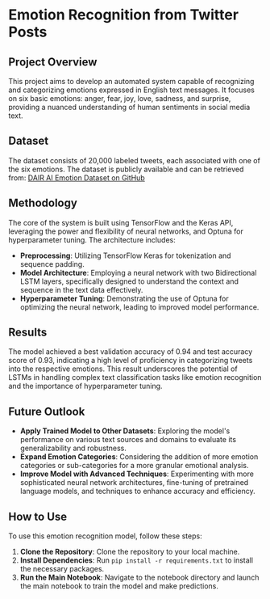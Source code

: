 # Emotion Recognition from Twitter Posts

## Project Overview

This project aims to develop an automated system capable of recognizing and categorizing emotions expressed in English text messages. It focuses on six basic emotions: anger, fear, joy, love, sadness, and surprise, providing a nuanced understanding of human sentiments in social media text.

## Dataset

The dataset consists of 20,000 labeled tweets, each associated with one of the six emotions. The dataset is publicly available and can be retrieved from: [DAIR AI Emotion Dataset on GitHub](https://github.com/dair-ai/emotion_dataset)

## Methodology

The core of the system is built using TensorFlow and the Keras API, leveraging the power and flexibility of neural networks, and Optuna for hyperparameter tuning. The architecture includes:
- **Preprocessing**: Utilizing TensorFlow Keras for tokenization and sequence padding.
- **Model Architecture**: Employing a neural network with two Bidirectional LSTM layers, specifically designed to understand the context and sequence in the text data effectively.
- **Hyperparameter Tuning**: Demonstrating the use of Optuna for optimizing the neural network, leading to improved model performance.

## Results

The model achieved a best validation accuracy of 0.94 and test accuracy score of 0.93, indicating a high level of proficiency in categorizing tweets into the respective emotions. This result underscores the potential of LSTMs in handling complex text classification tasks like emotion recognition and the importance of hyperparameter tuning.

## Future Outlook

- **Apply Trained Model to Other Datasets**: Exploring the model's performance on various text sources and domains to evaluate its generalizability and robustness.
- **Expand Emotion Categories**: Considering the addition of more emotion categories or sub-categories for a more granular emotional analysis.
- **Improve Model with Advanced Techniques**: Experimenting with more sophisticated neural network architectures, fine-tuning of pretrained language models, and techniques to enhance accuracy and efficiency.

## How to Use

To use this emotion recognition model, follow these steps:
1. **Clone the Repository**: Clone the repository to your local machine.
2. **Install Dependencies**: Run `pip install -r requirements.txt` to install the necessary packages.
3. **Run the Main Notebook**: Navigate to the notebook directory and launch the main notebook to train the model and make predictions.
